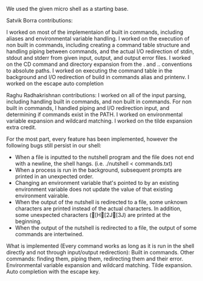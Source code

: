 We used the given micro shell as a starting base.

Satvik Borra contributions:

I worked on most of the implementaion of built in commands, including aliases and environmental variable handling.
I worked on the execution of non built in commands, including creating a command table structure and handling piping between commands, and the actual I/O redirection of stdin, stdout and stderr from given input, output, and output error files.
I worked on the CD command and directory expansion from the . and .. conventions to absolute paths.
I worked on executing the command table in the background and I/O redirection of build in commands alias and printenv.
I worked on the escape auto completion

Raghu Radhakrishnan contributions:
I worked on all of the input parsing, including handling built in commands, and non built in commands.
For non built in commands, I handled piping and I/O redirection input, and determining if commands exist in the PATH.
I worked on environmental variable expansion and wildcard matching.
I worked on the tilde expansion extra credit. 

For the most part, every feature has been implemented, however the following bugs still persist in our shell:
- When a file is inputted to the nutshell program and the file does not end with a newline, the shell hangs. (i.e. ./nutshell < commands.txt)
- When a process is run in the background, subsequent prompts are printed in an unexpected order.
- Changing an environment variable that's pointed to by an existing environment variable does not update the value of that existing environment vairable.
- When the output of the nutshell is redirected to a file, some unknown characters are printed instead of the actual characters.
  In addition, some unexpected characters ([H[2J[3J) are printed at the beginning.
- When the output of the nutshell is redirected to a file, the output of some commands are intertwined.

What is implemented (Every command works as long as it is run in the shell directly and not through input/output redirection):
Built in commands.
Other commands: finding them, piping them, redirecting them and their error.
Environmental variable expansion and wildcard matching.
Tilde expansion.
Auto completion with the escape key.